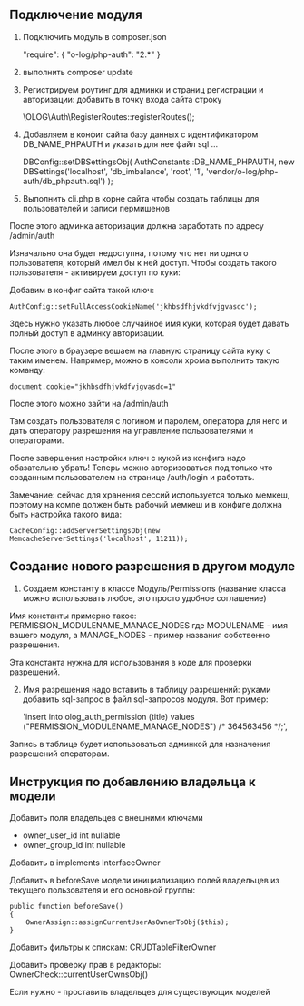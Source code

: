 ## Подключение модуля

1. Подключить модуль в composer.json

    "require": {
      "o-log/php-auth": "2.*"
    }

2. выполнить composer update

3. Регистрируем роутинг для админки и страниц регистрации и авторизации: добавить в точку входа сайта строку

    \OLOG\Auth\RegisterRoutes::registerRoutes();

4. Добавляем в конфиг сайта базу данных с идентификатором DB_NAME_PHPAUTH и указать для нее файл sql ...

    DBConfig::setDBSettingsObj(
      AuthConstants::DB_NAME_PHPAUTH,
      new DBSettings('localhost', 'db_imbalance', 'root', '1', 'vendor/o-log/php-auth/db_phpauth.sql')
    );

5. Выполнить cli.php в корне сайта чтобы создать таблицы для пользователей и записи пермишенов

После этого админка авторизации должна заработать по адресу /admin/auth

Изначально она будет недоступна, потому что нет ни одного пользователя, который имел бы к ней доступ. Чтобы создать такого пользователя - активируем доступ по куки:

Добавим в конфиг сайта такой ключ:

    AuthConfig::setFullAccessCookieName('jkhbsdfhjvkdfvjgvasdc');

Здесь нужно указать любое случайное имя куки, которая будет давать полный доступ в админку авторизации.

После этого в браузере вешаем на главную страницу сайта куку с таким именем. Например, можно в консоли хрома выполнить такую команду:

    document.cookie="jkhbsdfhjvkdfvjgvasdc=1"

После этого можно зайти на /admin/auth

Там создать пользователя с логином и паролем, оператора для него и дать оператору разрешения на управление пользователями и операторами.

После завершения настройки ключ с кукой из конфига надо обазательно убрать! Теперь можно авторизоваться под только что созданным пользователем на странице /auth/login и работать.

Замечание: сейчас для хранения сессий используется только мемкеш, поэтому на компе должен быть рабочий мемкеш и в конфиге должна быть настройка такого вида:

    CacheConfig::addServerSettingsObj(new MemcacheServerSettings('localhost', 11211));

## Создание нового разрешения в другом модуле

1. Создаем константу в классе Модуль/Permissions (название класса можно использовать любое, это просто удобное соглашение)

Имя константы примерно такое: PERMISSION_MODULENAME_MANAGE_NODES где MODULENAME - имя вашего модуля, а MANAGE_NODES - пример названия собственно разрешения.

Эта константа нужна для использования в коде для проверки разрешений.

2. Имя разрешения надо вставить в таблицу разрешений: руками добавить sql-запрос в файл sql-запросов модуля. Вот пример:

    'insert into olog_auth_permission (title) values ("PERMISSION_MODULENAME_MANAGE_NODES") /* 364563456 */;',

Запись в таблице будет использоваться админкой для назначения разрешений операторам.

## Инструкция по добавлению владельца к модели

Добавить поля владельцев с внешними ключами
- owner_user_id int nullable
- owner_group_id int nullable

Добавить в implements InterfaceOwner

Добавить в beforeSave модели инициализацию полей владельцев из текущего пользователя и его основной группы:

    public function beforeSave()
    {
        OwnerAssign::assignCurrentUserAsOwnerToObj($this);
    }


Добавить фильтры к спискам: CRUDTableFilterOwner

Добавить проверку прав в редакторы: OwnerCheck::currentUserOwnsObj()

Если нужно - проставить владельцев для существующих моделей
